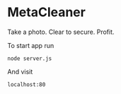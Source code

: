 # MetaCleaner
Take a photo. Clear to secure. Profit.

To start app run
```
node server.js
```
And visit

```
localhost:80
```